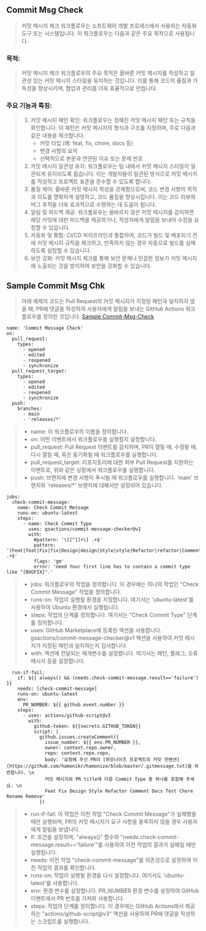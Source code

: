 
## Commit Msg Check
> 커밋 메시지 체크 워크플로우는 소프트웨어 개발 프로세스에서 사용되는 자동화 도구 또는 시스템입니다. 이 워크플로우는 다음과 같은 주요 목적으로 사용됩니다.

### 목적:
> 커밋 메시지 체크 워크플로우의 주요 목적은 올바른 커밋 메시지를 작성하고 일관성 있는 커밋 메시지 스타일을 유지하는 것입니다. 이를 통해 코드의 품질과 가독성을 향상시키며, 협업과 관리를 더욱 효율적으로 만듭니다.

### 주요 기능과 특징:

> 1. 커밋 메시지 패턴 확인: 워크플로우는 정해진 커밋 메시지 패턴 또는 규칙을 확인합니다. 이 패턴은 커밋 메시지의 형식과 구조를 지정하며, 주로 다음과 같은 내용을 체크합니다.
>     * 커밋 타입 (예: feat, fix, chore, docs 등)  
>     * 변경 사항의 요약
>     * 선택적으로 본문과 연관된 이슈 또는 문제 번호
> 2. 커밋 메시지 일관성 유지: 워크플로우는 팀 내에서 커밋 메시지 스타일이 일관되게 유지되도록 돕습니다. 이는 개발자들이 일관된 방식으로 커밋 메시지를 작성하고 프로젝트 표준을 준수할 수 있도록 합니다.
> 3. 품질 제어: 올바른 커밋 메시지 작성을 강제함으로써, 코드 변경 사항의 목적과 의도를 명확하게 설명하고, 코드 품질을 향상시킵니다. 이는 코드 리뷰와 버그 추적을 더욱 효과적으로 수행하는 데 도움이 됩니다.
> 4. 알림 및 피드백 제공: 워크플로우는 올바르지 않은 커밋 메시지를 감지하면 해당 커밋에 대한 피드백을 제공하거나, 작성자에게 알림을 보내어 수정을 요청할 수 있습니다.
> 5. 자동화 및 통합: CI/CD 파이프라인과 통합하여, 코드가 빌드 및 배포되기 전에 커밋 메시지 규칙을 체크하고, 만족하지 않는 경우 자동으로 빌드를 실패하도록 설정할 수 있습니다.
> 6. 보안 강화: 커밋 메시지 체크를 통해 보안 문제나 민감한 정보가 커밋 메시지에 노출되는 것을 방지하여 보안을 강화할 수 있습니다.

## Sample Commit Msg Chk
>  아래 예제의 코드는 Pull Request의 커밋 메시지가 지정된 패턴과 일치하지 않을 때, PR에 댓글을 작성하여 사용자에게 알림을 보내는 GitHub Actions 워크플로우를 정의한 것입니다.
> [Sample Commit-Msg-Check](https://github.com/gon1942/how2github/blob/main/04.how2-actions/Sample_CommitMsgChk.yml)
```
name: 'Commit Message Check'
on:
  pull_request:
    types:
      - opened
      - edited
      - reopened
      - synchronize
  pull_request_target:
    types:
      - opened
      - edited
      - reopened
      - synchronize
  push:
    branches:
      - main
      - 'releases/*'
```
> * name: 이 워크플로우의 이름을 정의합니다.
> * on: 어떤 이벤트에서 워크플로우를 실행할지 설정합니다.
> * pull_request: Pull Request 이벤트를 감지하며, PR이 열릴 때, 수정될 때, 다시 열릴 때, 혹은 동기화될 때 워크플로우를 실행합니다.
> * pull_request_target: 리포지토리에 대한 외부 Pull Request를 지원하는 이벤트로, 위와 같은 상황에서 워크플로우를 실행합니다.
> * push: 브랜치에 변경 사항이 푸시될 때 워크플로우를 실행합니다. 'main' 브랜치와 'releases/*' 브랜치에 대해서만 설정되어 있습니다.

```
jobs:
  check-commit-message:
    name: Check Commit Message
    runs-on: ubuntu-latest
    steps:
      - name: Check Commit Type
        uses: gsactions/commit-message-checker@v1
        with:
          #pattern: '\[[^]]+\] .+$'
          pattern: '(Feat|feat|Fix|fix|Design|design|Style|style|Refactor|refactor|Comment|comment|Docs|docs|Test|test|Chore|chore|Rename|rename|Remove|remove) .+$'
          flags: 'gm'
          error: 'need Your first line has to contain a commit type like "[BUGFIX]".'
```
> * jobs: 워크플로우의 작업을 정의합니다. 이 경우에는 하나의 작업인 "Check Commit Message" 작업을 정의합니다.
> * runs-on: 작업이 실행될 환경을 지정합니다. 여기서는 'ubuntu-latest'를 사용하여 Ubuntu 환경에서 실행됩니다.
> * steps: 작업의 단계를 정의합니다. 여기서는 "Check Commit Type" 단계를 정의합니다.
> * uses: GitHub Marketplace에 등록된 액션을 사용합니다. gsactions/commit-message-checker@v1 액션을 사용하여 커밋 메시지가 지정된 패턴과 일치하는지 검사합니다.
> * with: 액션에 전달되는 매개변수를 설정합니다. 여기서는 패턴, 플래그, 오류 메시지 등을 설정합니다.

```
  run-if-fail:
    if: ${{ always() && (needs.check-commit-message.result=='failure') }}
    needs: [check-commit-message]
    runs-on: ubuntu-latest
    env: 
      PR_NUMBER: ${{ github.event.number }}
    steps:
      - uses: actions/github-script@v3
        with:
          github-token: ${{secrets.GITHUB_TOKEN}}
          script: |
            github.issues.createComment({
              issue_number: ${{ env.PR_NUMBER }},
              owner: context.repo.owner,
              repo: context.repo.repo,
              body: '요청해 주신 PR이 [하모나이즈 프로젝트의 커밋 컨벤션](https://github.com/hamonikr/hamonize/blob/master/.gitmessage.txt)을 위반합니다. \n
              커밋 메시지와 PR title에 다음 Commit Type 중 하나를 포함해 주세요. \n
              Feat Fix Design Style Refactor Comment Docs Test Chore Rename Remove'
            })
``` 
> * run-if-fail: 이 작업은 이전 작업 "Check Commit Message"가 실패했을 때만 실행되며, PR의 커밋 메시지가 요구 사항을 충족하지 않을 경우 사용자에게 알림을 보냅니다.
> * if: 조건을 설정하며, "always()" 함수와 "needs.check-commit-message.result=='failure'"를 사용하여 이전 작업의 결과가 실패일 때만 실행됩니다.
> * needs: 이전 작업 "check-commit-message"를 의존성으로 설정하여 이전 작업의 결과를 확인합니다.
> * runs-on: 작업이 실행될 환경을 다시 설정합니다. 여기서도 'ubuntu-latest'를 사용합니다.
> * env: 환경 변수를 설정합니다. PR_NUMBER 환경 변수를 설정하여 GitHub 이벤트에서 PR 번호를 가져와 사용합니다.
> * steps: 작업의 단계를 정의합니다. 이 경우에는 GitHub Actions에서 제공하는 "actions/github-script@v3" 액션을 사용하여 PR에 댓글을 작성하는 스크립트를 실행합니다.
